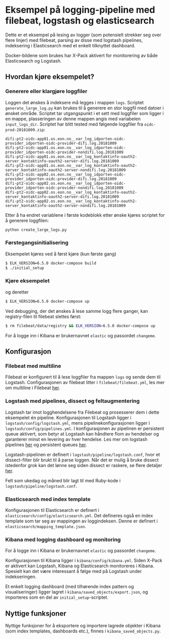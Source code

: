 # Eksempel på logging-pipeline med filebeat, logstash og elasticsearch

Dette er et eksempel på lesing av logger (som potensielt strekker seg over flere linjer) med filebeat, parsing av disse med logstash pipelines, indeksering i Elasticsearch med et enkelt tilknyttet dashboard.

Docker-bildene som brukes har X-Pack aktivert for monitorering av både Elasticsearch og Logstash.

## Hvordan kjøre eksempelet?

### Generere eller klargjøre loggfiler

Loggen det ønskes å indeksere må legges i mappen `logs`. Scriptet `generate_large_log.py` kan brukes til å generere en stor loggfil med datoer i ønsket område. Scriptet tar utgangspunkt i et sett med loggfiler som ligger i en mappe, plasseringen av denne mappen angis med variabelen `input_logs_dir`. Scriptet har blitt tested med følgende loggfiler fra `oidc-prod-20181009.zip`:
```
difi-pt2-oidc-app01.os.eon.no__var_log_idporten-oidc-provider_idporten-oidc-provider-difi.log.20181009
difi-pt2-oidc-app01.os.eon.no__var_log_idporten-oidc-provider_idporten-oidc-provider-nondifi.log.20181009
difi-pt2-oidc-app01.os.eon.no__var_log_kontaktinfo-oauth2-server_kontaktinfo-oauth2-server-difi.log.20181009
difi-pt2-oidc-app01.os.eon.no__var_log_kontaktinfo-oauth2-server_kontaktinfo-oauth2-server-nondifi.log.20181009
difi-pt2-oidc-app02.os.eon.no__var_log_idporten-oidc-provider_idporten-oidc-provider-difi.log.20181009
difi-pt2-oidc-app02.os.eon.no__var_log_idporten-oidc-provider_idporten-oidc-provider-nondifi.log.20181009
difi-pt2-oidc-app02.os.eon.no__var_log_kontaktinfo-oauth2-server_kontaktinfo-oauth2-server-difi.log.20181009
difi-pt2-oidc-app02.os.eon.no__var_log_kontaktinfo-oauth2-server_kontaktinfo-oauth2-server-nondifi.log.20181009
```
Etter å ha endret variablene i første kodeblokk etter ønske kjøres scriptet for å generere loggfilen:
```bash
python create_large_logs.py
```

### Førstegangsinitialisering

Eksempelet kjøres ved å først kjøre (kun første gang)
```bash
$ ELK_VERSION=6.5.0 docker-compose build
$ ./initial_setup
```

### Kjøre eksempelet

og deretter
```bash
$ ELK_VERSION=6.5.0 docker-compose up
```

Ved debugging, der det ønskes å lese samme logg flere ganger, kan registry-filen til filebeat slettes først:
```bash
$ rm filebeat/data/registry && ELK_VERSION=6.5.0 docker-compose up
```

For å logge inn i Kibana er brukernavnet `elastic` og passordet `changeme`.

## Konfigurasjon

### Filebeat med multiline

Filebeat er konfigurert til å lese loggfiler fra mappen `logs` og sende dem til Logstash. Configurasjonen av filebeat litter i `filebeat/filebeat.yml`, les mer om multiline i Filebeat [her](https://www.elastic.co/guide/en/beats/filebeat/current/multiline-examples.html).

### Logstash med pipelines, dissect og feltaugmentering

Logstash tar imot logghendelsene fra Filebeat og prosesserer dem i dette eksempelet én pipeline. Konfigurasjonen til Logstash ligger i `logstash/config/logstash.yml`, mens pipelinekonfigurasjonen ligger i `logstash/config/pipelines.yml`. I konfigurasjonen av pipelinen er persistent queue aktivert, som betyr at Logstash kan håndtere flom av hendelser og garanterer minst en levering av hver hendelse. Les mer om logstash pipelines [her](https://www.elastic.co/guide/en/logstash/current/multiple-pipelines.html) og persistent queues [her](https://www.elastic.co/guide/en/logstash/current/persistent-queues.html).

Logstash-pipelinen er definert i `logstash/pipeline/logstash.conf`, hvor et dissect-filter blir brukt til å parse loggen. Når det er mulig å bruke dissect istedenfor grok kan det lønne seg siden dissect er raskere, se flere detaljer [her](https://www.elastic.co/guide/en/logstash/current/plugins-filters-dissect.html).

Felt som ukedag og måned blir lagt til med Ruby-kode i `logstash/pipeline/logstash.conf`.

### Elasticsearch med index template

Konfigurasjonen til Elasticsearch er definert i `elasticsearch/config/elasticsearch.yml`. Det defineres også en index template som tar seg av mappingen av loggindeksen. Denne er definert i `elasticsearch/mapping_template.json`.

### Kibana med logging dashboard og monitoring

For å logge inn i Kibana er brukernavnet `elastic` og passordet `changeme`.

Konfigurasjonen til Kibana ligger i `kibana/config/kibana.yml`. Siden X-Pack er aktivert kan Logstash, Kibana og Elasticsearch monitoreres i Kibana. Spesielt kan det være interessant å følge med på Logstash under indekseringen.

Et enkelt logging dashboard (med tilhørende index pattern og visualiseringer) ligger lagret i `kibana/saved_objects/export.json`, og importeres som en del av `initial_setup`-scriptet.

## Nyttige funksjoner

Nyttige funksjoner for å eksportere og importere lagrede objekter i Kibana (som index templates, dashboards etc.), finnes i `kibana_saved_objects.py`.
